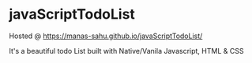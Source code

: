 # javaScriptTodoList

Hosted @ https://manas-sahu.github.io/javaScriptTodoList/

It's a beautiful todo List built with Native/Vanila Javascript, HTML & CSS

